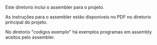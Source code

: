 Este diretorio inclui o assembler para o projeto.

As instruções para o assembler estão disponiveis no PDF no diretorio principal do projeto.

No diretorio "codigos exemplo" há exemplos programas em assembly aceitos pelo assembler. 
